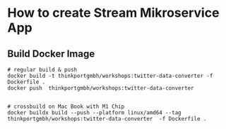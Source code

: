 # How to create Stream Mikroservice App

## Build Docker Image

```
# regular build & push
docker build -t thinkportgmbh/workshops:twitter-data-converter -f Dockerfile .
docker push  thinkportgmbh/workshops:twitter-data-converter


# crossbuild on Mac Book with M1 Chip
docker buildx build --push --platform linux/amd64 --tag thinkportgmbh/workshops:twitter-data-converter  -f Dockerfile .
```
